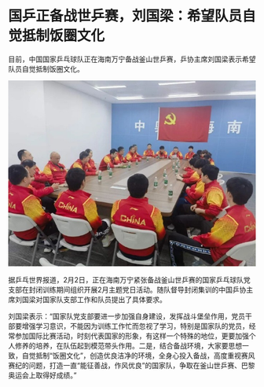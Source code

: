 # 国乒正备战世乒赛，刘国梁：希望队员自觉抵制饭圈文化

目前，中国国家乒乓球队正在海南万宁备战釜山世乒赛，乒协主席刘国梁表示希望队员自觉抵制饭圈文化。

![fd6a3fbf09d97149e3178e555f9534be.jpg](https://raw.githubusercontent.com/qqhsx/qqnews_image/main/2024/02/02/国乒正备战世乒赛，刘国梁：希望队员自觉抵制饭圈文化/fd6a3fbf09d97149e3178e555f9534be.jpg)

据乒乓世界报道，2月2日，正在海南万宁紧张备战釜山世乒赛的国家乒乓球队党支部在封闭训练期间组织开展2月主题党日活动。随队督导封闭集训的中国乒协主席刘国梁对国家队支部工作和队员提出了具体要求。

刘国梁表示：“国家队党支部要进一步加强自身建设，发挥战斗堡垒作用，党员干部要增强学习意识，不能因为训练工作忙而忽视了学习，特别是国家队的党员，经常参加国际比赛活动，时刻代表国家的形象，有这样一个特殊的地位，更要加强个人修养的培养，在队伍起到模范带头作用。二是，结合备战环境，大家要思想一致，自觉抵制“饭圈文化”，创造优良洁净的环境，全身心投入备战，高度重视赛风赛纪的问题，打造一直“能征善战，作风优良”的国家队，争取在釜山世乒赛、巴黎奥运会上取得好成绩。”

